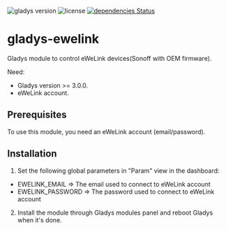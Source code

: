 ![gladys version](https://badgen.net/badge/Gladys/%3E=%203.9/purple)
![license](https://badgen.net/github/license/NickDub/gladys-ewelink)
[![dependencies Status](https://badgen.net/david/dep/NickDub/gladys-ewelink)](https://david-dm.org/NickDub/gladys-ewelink)

# gladys-ewelink

Gladys module to control eWeLink devices(Sonoff with OEM firmware).

Need:  
- Gladys version >= 3.0.0.
- eWeLink account.

## Prerequisites

To use this module, you need an eWeLink account (email/password).

## Installation

1. Set the following global parameters in "Param" view in the dashboard:
  - EWELINK_EMAIL => The email used to connect to eWeLink account
  - EWELINK_PASSWORD => The password used to connect to eWeLink account

2. Install the module through Gladys modules panel and reboot Gladys when it's done. 

